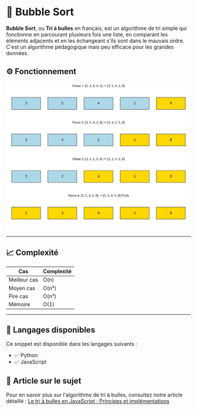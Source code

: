 # 🧼 Bubble Sort

**Bubble Sort**, ou **Tri à bulles** en français, est un algorithme de tri simple qui fonctionne en parcourant plusieurs fois une liste, en comparant les éléments adjacents et en les échangeant s'ils sont dans le mauvais ordre.  
C'est un algorithme pédagogique mais peu efficace pour les grandes données.

## ⚙️ Fonctionnement

<img src="image.png" alt="Fonctionnement du tri à bulles" width="550"/>


---

## 📈 Complexité

| Cas              | Complexité |
|------------------|------------|
| Meilleur cas     | O(n)       |
| Moyen cas        | O(n²)      |
| Pire cas         | O(n²)      |
| Mémoire          | O(1)       |

---

## 📂 Langages disponibles

Ce snippet est disponible dans les langages suivants :

- ✅ Python
- ✅ JavaScript

## 📎 Article sur le sujet

Pour en savoir plus sur l'algorithme de tri à bulles, consultez notre article détaillé :
[Le tri à bulles en JavaScript : Principes et implémentations](https://medium.com/codestation-blog/le-tri-%C3%A0-bulles-en-javascript-principes-et-impl%C3%A9mentations-9d4b68c23d92)